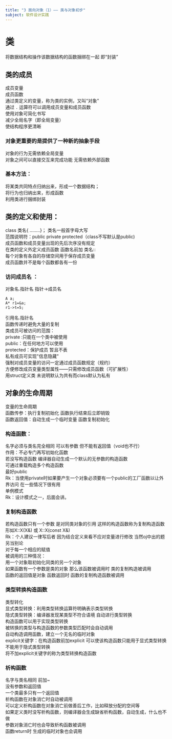 ```yaml
---
title: "3 面向对象（1）—— 类与对象初步"
subject: 软件设计实践
---
```

# 类
将数据结构和操作该数据结构的函数捆绑在一起 即“封装”   
## 类的成员
成员变量  
成员函数  
通过类定义的变量，称为类的实例，又叫“对象”  
通过 `.` 运算符可以调用成员变量和成员函数  
使用对象可简化书写  
减少全局名字（即全局变量）  
使结构程序更清晰  
### 对象更重要的是提供了一种新的抽象手段
对象的行为无需依赖全局变量  
对象之间可以直接交互来完成功能 无需依赖外部函数  
### 基本方法：
将某类共同特点归纳出来，形成一个数据结构；  
将行为也归纳出来，形成函数  
利用类进行捆绑封装  
## 类的定义和使用：
class 类名{ ........}； 类名一般首字母大写  
范围说明符：public private protected（class不写默认是public)  
成员函数和成员变量出现的先后次序没有规定  
在类的定义外定义成员函数 函数名前加 类名::  
每个对象有各自的存储空间用于保存成员变量  
成员函数并不是每个函数都各有一份  
### 访问成员名 ： 
对象名.指针名
指针->成员名
```
A a;  
A* r1=&a;  
r1->t=5;  
```
引用名.指针名  
函数传递时避免大量的复制  
类成员可被访问的范围：  
private :只能在一个类中被使用  
public：在任何地方可以使用  
protected：保护成员 暂且不表  
私有成员可实现"信息隐藏"    
强制对成员变量的访问一定通过成员函数规定（规约）  
方便修改成员变量类型属性——只需修改成员函数（可扩展性）  
用struct定义类 未说明默认为共有而class默认为私有  
## 对象的生命周期
变量的生命周期  
函数传参：执行复制初始化 函数执行结束后立即销毁  
函数返回值：自动生成一个临时变量 函数复制初始化  
### 构造函数：  
名字必须与类名完全相同 可以有参数 但不能有返回值（void也不行）  
作用：不必专门再写初始化函数   
若没写构造函数 编译器自动生成一个默认的无参数的构造函数  
可通过重载构造多个构造函数  
最好public  
Rk：当使用private时如果要产生一个对象必须要有一个public的工厂函数以让外界访问  在一些情况下很有用  
单例模式  
Rk：设计模式之一，后面会讲。  
### 复制构造函数  
若构造函数只有一个参数 是对同类对象的引用 这样的构造函数称为复制构造函数   
形如X::X(X&) 或 X::X(const X&)  
Rk：个人建议一律写后者 因为结合定义来看不应对变量进行修改  当然oj中出的题另当别论  
对于每一个相应的赋值  
被调用的三种情况：  
用一个对象取初始化同类的另一个对象  
如果函数有一个参数是类的对象 那么该函数被调用时 类的复制构造被调用  
函数的返回值是对象 函数返回时 函数的复制构造函数被调用  
### 类型转换构造函数
类型转化   
显式类型转换：利用类型转换运算符明确表示类型转换  
隐式类型转换：编译器发现某类型不符合语境 自动进行类型转换  
构造函数可以用于实现类型转换   
被转换的类型与构造函数的参数类型匹配时会自动调用  
自动构造调用函数，建立一个无名的临时对象  
explicit关键字：在构造函数前加explicit 可以使该构造函数只能用于显式类型转换 不能用于隐式类型转换  
将不加explicit关键字的称为类型转换构造函数  
### 析构函数  
名字与类名相同 前加~  
没有参数和返回值  
一个类最多只有一个返回值  
析构函数在对象消亡时自动被调用  
可以定义析构函数在对象消亡前做善后工作，比如释放分配的空间等  
如果定义类时没写析构函数，则编译器会生成缺省析构函数，自动生成，什么也不做  
参数对象消亡时也会导致析构函数被调用  
函数return时 生成的临时对象也会调用    
